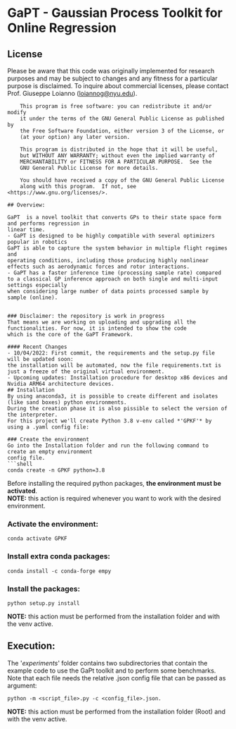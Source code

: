 # GaPT - Gaussian Process Toolkit for Online Regression

## License
Please be aware that this code was originally implemented for research purposes and may be subject to changes and any fitness for a particular purpose is disclaimed. To inquire about commercial licenses, please contact Prof. Giuseppe Loianno (loiannog@nyu.edu).
```
    This program is free software: you can redistribute it and/or modify
    it under the terms of the GNU General Public License as published by
    the Free Software Foundation, either version 3 of the License, or
    (at your option) any later version.

    This program is distributed in the hope that it will be useful,
    but WITHOUT ANY WARRANTY; without even the implied warranty of
    MERCHANTABILITY or FITNESS FOR A PARTICULAR PURPOSE.  See the
    GNU General Public License for more details.

    You should have received a copy of the GNU General Public License
    along with this program.  If not, see <https://www.gnu.org/licenses/>.
    
## Overview:

GaPT  is a novel toolkit that converts GPs to their state space form and performs regression in
linear time. 
- GaPT is designed to be highly compatible with several optimizers popular in robotics
GaPT is able to capture the system behavior in multiple flight regimes and
operating conditions, including those producing highly nonlinear effects such as aerodynamic forces and rotor interactions.
- GaPT has a faster inference time (processing sample rate) compared to a classical GP inference approach on both single and multi-input settings especially
when considering large number of data points processed sample by sample (online).


### Disclaimer: the repository is work in progress
That means we are working on uploading and upgrading all the functionalities. For now, it is intended to show the code
which is the core of the GaPT Framework.

#### Recent Changes
- 10/04/2022: First commit, the requirements and the setup.py file will be updated soon: 
the installation will be automated, now the file requirements.txt is just a freeze of the original virtual environment.
- Upcoming updates: Installation procedure for desktop x86 devices and Nvidia ARM64 architecture devices. 
## Installation
By using anaconda3, it is possible to create different and isolates (like sand boxes) python environments.
During the creation phase it is also pissible to select the version of the interpreter.   
For this project we'll create Python 3.8 v-env called *'GPKF'* by using a .yaml config file:  

### Create the environment
Go into the Installation folder and run the following command to create an empty environment
config file.
```shell
conda create -n GPKF python=3.8
```
Before installing the required python packages, **the environment must be activated**.  
**NOTE:** this action is required whenever you want to work with the desired environment.

### Activate the environment:  

```shell
conda activate GPKF
```
### Install extra conda packages:  
```shell
conda install -c conda-forge empy
```
### Install the packages:  

```shell
python setup.py install
```

**NOTE:** this action must be performed from the installation folder and with the venv active.

## Execution:
The '*experiments*' folder contains two subdirectories that contain the example code to use the GaPt toolkit and to perform 
some benchmarks. Note that each file needs the relative .json config file that can be passed as argument:

```shell
python -m <script_file>.py -c <config_file>.json. 
```
**NOTE:** this action must be performed from the installation folder (Root) and with the venv active.

 
